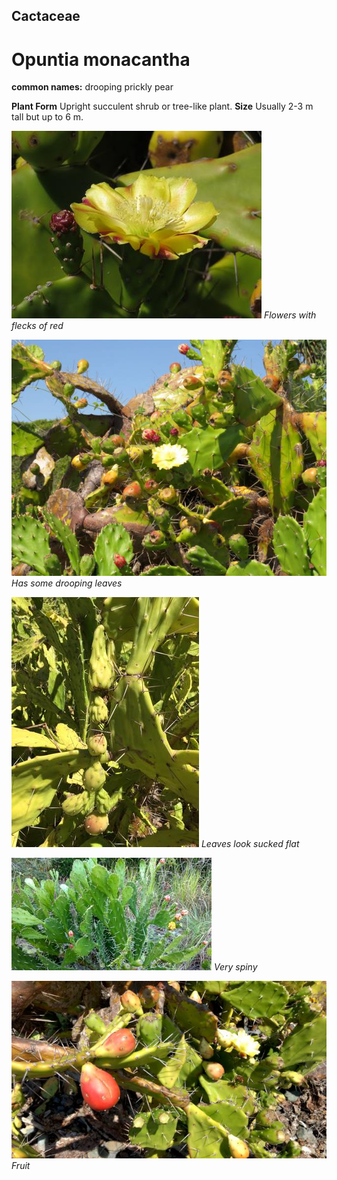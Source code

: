 ## Cactaceae
# Opuntia monacantha
**common names:** drooping prickly pear

**Plant Form** Upright succulent shrub or tree-like plant. **Size** Usually 2-3 m tall but up to 6 m.


![Flowers with flecks of red](5669_IMG_9985.jpg)
 *Flowers with flecks of red* 

![Has some drooping leaves](5670_IMG_9987.jpg)
 *Has some drooping leaves* 

![Leaves look sucked flat](48935_Opuntia-monacantha_Maryborough-41.jpg)
 *Leaves look sucked flat* 

![Very spiny](5689_IMG_20170227_172535897_HDR.jpg)
 *Very spiny* 

![Fruit](5673_IMG_20170311_094336390.jpg)
 *Fruit* 

